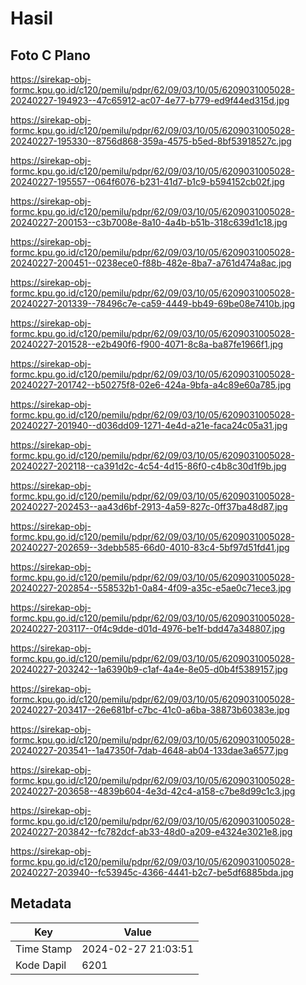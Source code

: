 # Hasil

## Foto C Plano

https://sirekap-obj-formc.kpu.go.id/c120/pemilu/pdpr/62/09/03/10/05/6209031005028-20240227-194923--47c65912-ac07-4e77-b779-ed9f44ed315d.jpg

https://sirekap-obj-formc.kpu.go.id/c120/pemilu/pdpr/62/09/03/10/05/6209031005028-20240227-195330--8756d868-359a-4575-b5ed-8bf53918527c.jpg

https://sirekap-obj-formc.kpu.go.id/c120/pemilu/pdpr/62/09/03/10/05/6209031005028-20240227-195557--064f6076-b231-41d7-b1c9-b594152cb02f.jpg

https://sirekap-obj-formc.kpu.go.id/c120/pemilu/pdpr/62/09/03/10/05/6209031005028-20240227-200153--c3b7008e-8a10-4a4b-b51b-318c639d1c18.jpg

https://sirekap-obj-formc.kpu.go.id/c120/pemilu/pdpr/62/09/03/10/05/6209031005028-20240227-200451--0238ece0-f88b-482e-8ba7-a761d474a8ac.jpg

https://sirekap-obj-formc.kpu.go.id/c120/pemilu/pdpr/62/09/03/10/05/6209031005028-20240227-201339--78496c7e-ca59-4449-bb49-69be08e7410b.jpg

https://sirekap-obj-formc.kpu.go.id/c120/pemilu/pdpr/62/09/03/10/05/6209031005028-20240227-201528--e2b490f6-f900-4071-8c8a-ba87fe1966f1.jpg

https://sirekap-obj-formc.kpu.go.id/c120/pemilu/pdpr/62/09/03/10/05/6209031005028-20240227-201742--b50275f8-02e6-424a-9bfa-a4c89e60a785.jpg

https://sirekap-obj-formc.kpu.go.id/c120/pemilu/pdpr/62/09/03/10/05/6209031005028-20240227-201940--d036dd09-1271-4e4d-a21e-faca24c05a31.jpg

https://sirekap-obj-formc.kpu.go.id/c120/pemilu/pdpr/62/09/03/10/05/6209031005028-20240227-202118--ca391d2c-4c54-4d15-86f0-c4b8c30d1f9b.jpg

https://sirekap-obj-formc.kpu.go.id/c120/pemilu/pdpr/62/09/03/10/05/6209031005028-20240227-202453--aa43d6bf-2913-4a59-827c-0ff37ba48d87.jpg

https://sirekap-obj-formc.kpu.go.id/c120/pemilu/pdpr/62/09/03/10/05/6209031005028-20240227-202659--3debb585-66d0-4010-83c4-5bf97d51fd41.jpg

https://sirekap-obj-formc.kpu.go.id/c120/pemilu/pdpr/62/09/03/10/05/6209031005028-20240227-202854--558532b1-0a84-4f09-a35c-e5ae0c71ece3.jpg

https://sirekap-obj-formc.kpu.go.id/c120/pemilu/pdpr/62/09/03/10/05/6209031005028-20240227-203117--0f4c9dde-d01d-4976-be1f-bdd47a348807.jpg

https://sirekap-obj-formc.kpu.go.id/c120/pemilu/pdpr/62/09/03/10/05/6209031005028-20240227-203242--1a6390b9-c1af-4a4e-8e05-d0b4f5389157.jpg

https://sirekap-obj-formc.kpu.go.id/c120/pemilu/pdpr/62/09/03/10/05/6209031005028-20240227-203417--26e681bf-c7bc-41c0-a6ba-38873b60383e.jpg

https://sirekap-obj-formc.kpu.go.id/c120/pemilu/pdpr/62/09/03/10/05/6209031005028-20240227-203541--1a47350f-7dab-4648-ab04-133dae3a6577.jpg

https://sirekap-obj-formc.kpu.go.id/c120/pemilu/pdpr/62/09/03/10/05/6209031005028-20240227-203658--4839b604-4e3d-42c4-a158-c7be8d99c1c3.jpg

https://sirekap-obj-formc.kpu.go.id/c120/pemilu/pdpr/62/09/03/10/05/6209031005028-20240227-203842--fc782dcf-ab33-48d0-a209-e4324e3021e8.jpg

https://sirekap-obj-formc.kpu.go.id/c120/pemilu/pdpr/62/09/03/10/05/6209031005028-20240227-203940--fc53945c-4366-4441-b2c7-be5df6885bda.jpg


## Metadata

| Key        | Value               |
| ---------- | ------------------- |
| Time Stamp | 2024-02-27 21:03:51 |
| Kode Dapil | 6201                |



